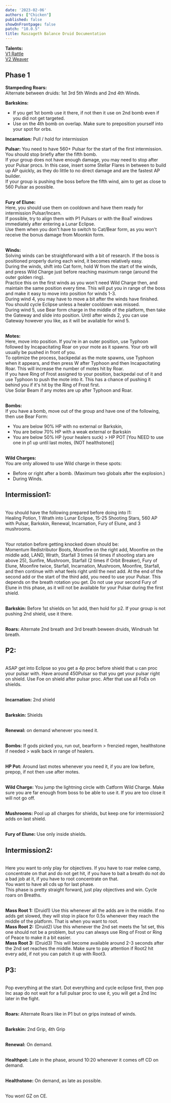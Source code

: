 ```yaml
---
date: '2023-02-06'
authors: ["Chicken"]
published: false
showOnFrontpage: false
patch: "10.0.5"
title: Raszageth Balance Druid Documentation
---
```


**Talents:**
<br>[V1 Rattle](https://www.wowhead.com/talent-calc/druid/balance/DAQFBEBBBgkIFRRTGVBCAAMVQUUSFSpVkRQCUA)
<br>[V2 Weaver](https://www.wowhead.com/talent-calc/druid/balance/DAQFBEBBBgkIFRRTGVBCAAMVQUUSFSpVkRQCQA)


## **Phase 1**
**Stampeding Roars:**
<br>Alternate between druids: 1st 3rd 5th Winds and 2nd 4th Winds. 

**Barkskins:** 
- If you get 1st bomb use it there, if not then it use on 2nd bomb even if you did not get targeted.
- Use on the 4th bomb on overlap. Make sure to preposition yourself into your spot for orbs.

**Incarnation:** Pull / hold for intermission

**Pulsar:**
You need to have 560+ Pulsar for the start of the first intermission. You should stop briefly after the fifth bomb. 
<br>If your group does not have enough damage, you may need to stop after your Pulsar procs. In this case, insert some Stellar Flares in between to build up AP quickly, as they do little to no direct damage and are the fastest AP builder.
<br>If your group is pushing the boss before the fifth wind, aim to get as close to 560 Pulsar as possible.

<br>**Fury of Elune:** 
<br>Here, you should use them on cooldown and have them ready for intermission Pulsar/Incarn. 
<br>If possible, try to align them with P1 Pulsars or with the BoaT windows immediately after entering a Lunar Eclipse. 
<br>Use them when you don't have to switch to Cat/Bear form, as you won't receive the bonus damage from Moonkin form.

<br>**Winds:**
<br>Solving winds can be straightforward with a bit of research. If the boss is positioned properly during each wind, it becomes relatively easy. 
<br>During the winds, shift into Cat form, hold W from the start of the winds, and press Wild Charge just before reaching maximum range (around the outer golden ring). 
<br>Practice this on the first winds as you won't need Wild Charge then, and maintain the same position every time. This will put you in range of the boss and make it easy to move into position for winds 1-3. 
<br>During wind 4, you may have to move a bit after the winds have finished. You should cycle Eclipse unless a healer cooldown was missed. 
<br>During wind 5, use Bear form charge in the middle of the platform, then take the Gateway and slide into position. Until after winds 2, you can use Gateway however you like, as it will be available for wind 5.

<br>**Motes:**
<br>Here, move into position. If you're in an outer position, use Typhoon followed by Incapacitating Roar on your mote as it spawns. Your orb will usually be pushed in front of you. 
<br>To optimize the process, backpedal as the mote spawns, use Typhoon when it appears, and then press W after Typhoon and then Incapacitating Roar. This will increase the number of motes hit by Roar. 
<br>If you have Ring of Frost assigned to your position, backpedal out of it and use Typhoon to push the mote into it. This has a chance of pushing it behind you if it's hit by the Ring of Frost first. 
<br>Use Solar Beam if any motes are up after Typhoon and Roar.

<br>**Bombs:**
<br>If you have a bomb, move out of the group and have one of the following, then use Bear Form: 
- You are below 90% HP with no external or Barkskin,
- You are below 70% HP with a weak external or Barkskin
- You are below 50% HP (your healers suck) > HP POT [You NEED to use one in p1 up until last motes, (NOT healthstone)]

<br>**Wild Charges:**
<br>You are only allowed to use Wild charge in these spots: 
- Before or right after a bomb. (Maximum two globals after the explosion.)
- During Winds.


## **Intermission1:**
<br>You should have the following prepared before doing into I1:
<br>Healing Potion, 1 Wrath into Lunar Eclipse, 15-25 Shooting Stars, 560 AP with Pulsar, Barkskin, Renewal, Incarnation, Fury of Elune, and 3 mushrooms.

<br>Your rotation before getting knocked down should be: 
<br>Momentum Redistributor Boots, Moonfire on the right add, Moonfire on the middle add, LAND, Wrath, Starfall 3 times (4 times if shooting stars are above 25), Sunfire, Mushroom, Starfall (2 times if Orbit Breaker), Fury of Elune, Moonfire twice, Starfall, Incarnation, Mushroom, Moonfire, Starfall, and then continue with what feels right until the next add. At the end of the second add or the start of the third add, you need to use your Pulsar. This depends on the breath rotation you get. Do not use your second Fury of Elune in this phase, as it will not be available for your Pulsar during the first shield.

<br>**Barkskin:** Before 1st shields on 1st add, then hold for p2. If your group is not pushing 2nd shield, use it there. 

<br>**Roars:** Alternate 2nd breath and 3rd breath beween druids, Windrush 1st breath. 


## **P2:** 
<br>ASAP get into Eclipse so you get a 4p proc before shield that u can proc your pulsar with. Have around 450Pulsar so that you get your pulsar right on shield. Use Foe on shield after pulsar proc. After that use all FoEs on shields. 

<br>**Incarnation:** 2nd shield

<br>**Barkskin:** Shields

<br>**Renewal:** on demand whenever you need it. 

<br>**Bombs:** If gods picked you, run out,  bearform > frenzied regen, healthstone if needed > walk back in range of healers. 

<br>**HP Pot:** Around last motes whenever you need it, if you are low before, prepop, if not then use after motes. 

<br>**Wild Charge:** You jump the lightning circle with Catform Wild Charge. Make sure you are far enough from boss to be able to use it. If you are too close it will not go off.

<br>**Mushrooms:** Pool up all charges for shields, but keep one for intermission2 adds on last shield. 

<br>**Fury of Elune:** Use only inside shields.

## **Intermission2:**
<br>Here you want to only play for objectives. If you have to roar melee camp, concentrate on that and do not get hit, if you have to bait a breath do not do a bad job at it, if you have to root concentrate on that.
<br>You want to have all cds up for last phase.
<br>This phase is pretty straight forward, just play objectives and win. Cycle roars on Breaths.

<br>**Mass Root 1:** (Druid1) Use this whenever all the adds are in the middle. If no adds get slowed, they will stop in place for 0.5s whenever they reach the middle of the platform. That is when you want to root.
<br>**Mass Root 2:** (Druid2) Use this whenever the 2nd set meets the 1st set, this one should not be a problem, but you can always use Ring of Frost or Ring of Peace to make it a bit easier.
<br>**Mass Root 3:** (Druid3) This will become available around 2-3 seconds after the 2nd set reaches the middle. Make sure to pay attention if Root2 hit every add, if not you can patch it up with Root3.

## **P3:**
<br>Pop everything at the start. Dot everything and cycle eclipse first, then pop Inc asap do not wait for a full pulsar proc to use it, you will get a 2nd Inc later in the fight.

<br>**Roars:** Alternate Roars like in P1 but on grips instead of winds.

<br>**Barkskin:** 2nd Grip, 4th Grip

<br>**Renewal:** On demand.

<br>**Healthpot:** Late in the phase, around 10:20 whenever it comes off CD on demand. 

<br>**Healthstone:** On demand, as late as possible.


<br>You won! GZ on CE.



